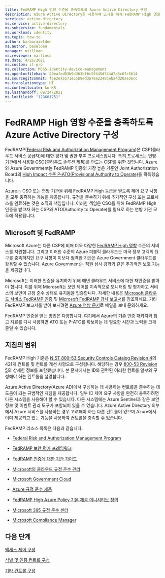 ```yaml
---
title: FedRAMP High 영향 수준을 충족하도록 Azure Active Directory 구성
description: Azure Active Directory를 사용하여 조직을 위해 FedRAMP High 영향 수준을 충족하는 방법에 대한 개요입니다.
services: active-directory
ms.service: active-directory
ms.subservice: fundamentals
ms.workload: identity
ms.topic: how-to
author: barbaraselden
ms.author: baselden
manager: mtillman
ms.reviewer: martinco
ms.date: 4/26/2021
ms.custom: it-pro
ms.collection: M365-identity-device-management
ms.openlocfilehash: 20eafed03b9dd63bf6c59445d744d7a3c67c5614
ms.sourcegitcommit: f6e2ea5571e35b9ed3a79a22485eba4d20ae36cc
ms.translationtype: HT
ms.contentlocale: ko-KR
ms.lasthandoff: 09/24/2021
ms.locfileid: "128601751"
---
```

# <a name="configure-azure-active-directory-to-meet-fedramp-high-impact-level"></a>FedRAMP High 영향 수준을 충족하도록 Azure Active Directory 구성

FedRAMP([Federal Risk and Authorization Management Program](https://www.fedramp.gov/))은 CSP(클라우드 서비스 공급자)에 대한 평가 및 권한 부여 프로세스입니다. 특히 프로세스는 연방 기관에서 사용할 CSO(클라우드 솔루션 제품)를 만드는 CSP를 위한 것입니다. Azure와 Azure Government는 FedRAMP 인증의 가장 높은 기준인 Joint Authorization Board의 [High Impact 수준 P-ATO(Provisional Authority to Operate)](/compliance/regulatory/offering-fedramp)를 획득했습니다.

Azure는 CSO 또는 연방 기관을 위해 FedRAMP High 등급을 받도록 제어 요구 사항을 모두 충족하는 기능을 제공합니다. 규정을 준수하기 위해 추가적인 구성 또는 프로세스를 완료하는 것은 조직의 책임입니다. 이러한 책임은 CSO를 위해 FedRAMP High 인증을 받고자 하는 CSP와 ATO(Authority to Operate)를 필요로 하는 연방 기관 모두에 적용됩니다. 

## <a name="microsoft-and-fedramp"></a>Microsoft 및 FedRAMP 

Microsoft Azure는 다른 CSP에 비해 더욱 다양한 [FedRAMP High 영향](../../azure-government/compliance/azure-services-in-fedramp-auditscope.md) 수준의 서비스를 지원합니다. 그리고 이러한 수준의 Azure 퍼블릭 클라우드는 미국 정부 고객의 요구를 충족하지만 요구 사항이 이보다 엄격한 기관은 Azure Government 클라우드를 활용할 수 있습니다. Azure Government는 직원 심사 강화와 같은 추가적인 보호 기능을 제공합니다. 

Microsoft는 이러한 인증을 유지하기 위해 매년 클라우드 서비스에 대한 재인증을 받아야 합니다. 이를 위해 Microsoft는 보안 제어를 지속적으로 모니터링 및 평가하고 서비스의 보안이 규정 준수 상태로 유지됨을 입증합니다. 자세한 내용은 [Microsoft 클라우드 서비스 FedRAMP 인증](https://marketplace.fedramp.gov/) 및 [Microsoft FedRAMP 감사 보고서](https://aka.ms/MicrosoftFedRAMPAuditDocuments)를 참조하세요. 기타 FedRAMP 보고서를 받아 보시려면 [Azure 연방 문서](mailto:AzFedDoc@microsoft.com)로 메일을 보내 문의하세요.

FedRAMP 인증을 받는 방법은 다양합니다. 여기에서 Azure의 기존 인증 패키지와 참고 자료를 다시 사용하면 ATO 또는 P-ATO를 확보하는 데 필요한 시간과 노력을 크게 줄일 수 있습니다. 

## <a name="scope-of-guidance"></a>지침의 범위

FedRAMP High 기준은 [NIST 800-53 Security Controls Catalog Revision 4](https://csrc.nist.gov/publications/detail/sp/800-53/rev-4/final)의 421개 컨트롤 및 컨트롤 개선 사항으로 구성됩니다. 해당하는 경우 [800-53 Revision 5](https://csrc.nist.gov/publications/detail/sp/800-53/rev-5/final)의 상세한 정보를 포함했습니다. 본 문서에서는 ID와 관련된 이러한 컨트롤 일부와 구성해야 하는 컨트롤을 설명합니다. 

Azure Active Directory(Azure AD)에서 구성하는 데 사용하는 컨트롤을 준수하는 데 도움이 되는 규범적인 지침을 제공합니다. 일부 ID 제어 요구 사항을 완전히 충족하려면 다른 시스템을 사용해야 할 수 있습니다. 다른 시스템에는 Azure Sentinel과 같은 보안 정보 및 이벤트 관리 도구가 포함되어 있을 수 있습니다. Azure Active Directory 외부에서 Azure 서비스를 사용하는 경우 고려해야 하는 다른 컨트롤이 있으며 Azure에서 이미 제공되고 있는 기능을 사용하여 컨트롤을 충족할 수 있습니다.

FedRAMP 리소스 목록은 다음과 같습니다.

* [Federal Risk and Authorization Management Program](https://www.fedramp.gov/)

* [FedRAMP 보안 평가 프레임워크](https://www.fedramp.gov/assets/resources/documents/FedRAMP_Security_Assessment_Framework.pdf)

* [FedRAMP 인증에 대한 기관 가이드](https://www.fedramp.gov/assets/resources/documents/Agency_Guide_for_Reuse_of_FedRAMP_Authorizations.pdf)

* [Microsoft의 클라우드 규정 준수 관리](https://www.microsoft.com/trustcenter/common-controls-hub)

* [Microsoft Government Cloud](https://go.microsoft.com/fwlink/p/?linkid=2087246)

* [Azure 규정 준수 제품](https://aka.ms/azurecompliance)

* [FedRAMP High Azure Policy 기본 제공 이니셔티브 정의](../../governance/policy/samples/fedramp-high.md)

* [Microsoft 365 규정 준수 센터](/microsoft-365/compliance/microsoft-365-compliance-center)

* [Microsoft Compliance Manager](/microsoft-365/compliance/compliance-manager)

## <a name="next-steps"></a>다음 단계

[액세스 제어 구성](fedramp-access-controls.md)

[식별 및 인증 컨트롤 구성](fedramp-identification-and-authentication-controls.md)

[기타 컨트롤 구성](fedramp-other-controls.md)

